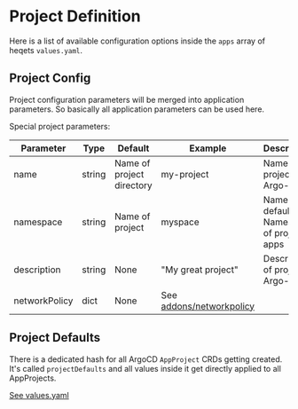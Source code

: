 # Project Definition

Here is a list of available configuration options inside the `apps` array of heqets `values.yaml`.

## Project Config

Project configuration parameters will be merged into application parameters. So basically all application parameters can be used here.

Special project parameters: 

| Parameter | Type   | Default | Example | Description |
|-----------|--------|---------|---------|-------------|
| name      | string | Name of project directory | my-project | Name of project in Argo-CD |
| namespace | string | Name of project | myspace | Name of default Namespace of projects apps |
| description | string | None | "My great project" | Description of project in Argo-CD |
| networkPolicy | dict | None | See [addons/networkpolicy](/addons/networkpolicy) |

## Project Defaults

There is a dedicated hash for all ArgoCD `AppProject` CRDs getting created. It's called `projectDefaults` and all values inside it get directly applied to all AppProjects.

[See values.yaml](https://github.com/lib42/heqet/blob/v3/charts/heqet/values.yaml#L32)

